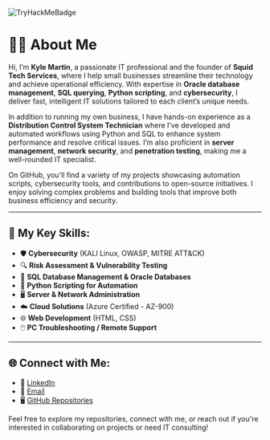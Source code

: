  ![TryHackMeBadge](https://github.com/Sudocod3r/Sudocod3r/assets/125510528/feb3e9b7-a375-4919-98df-92fc199f1f86)
# 👨‍💻 About Me

Hi, I’m **Kyle Martin**, a passionate IT professional and the founder of **Squid Tech Services**, where I help small businesses streamline their technology and achieve operational efficiency. With expertise in **Oracle database management**, **SQL querying**, **Python scripting**, and **cybersecurity**, I deliver fast, intelligent IT solutions tailored to each client’s unique needs.

In addition to running my own business, I have hands-on experience as a **Distribution Control System Technician** where I’ve developed and automated workflows using Python and SQL to enhance system performance and resolve critical issues. I’m also proficient in **server management**, **network security**, and **penetration testing**, making me a well-rounded IT specialist.

On GitHub, you'll find a variety of my projects showcasing automation scripts, cybersecurity tools, and contributions to open-source initiatives. I enjoy solving complex problems and building tools that improve both business efficiency and security.

---

## 🚀 **My Key Skills:**

- 🛡️ **Cybersecurity** (KALI Linux, OWASP, MITRE ATT&CK)  
- 🔍 **Risk Assessment & Vulnerability Testing**  
- 💾 **SQL Database Management & Oracle Databases**  
- 🐍 **Python Scripting for Automation**  
- 🖥️ **Server & Network Administration**  
- ☁️ **Cloud Solutions** (Azure Certified - AZ-900)  
- 🌐 **Web Development** (HTML, CSS)  
- 🖱️ **PC Troubleshooting / Remote Support**

---

## 🌐 **Connect with Me:**

- 💼 [LinkedIn](https://www.linkedin.com/in/kyle-martin-329920266)  
- 📧 [Email](mailto:martin.kyle121@gmail.com)  
- 🖥️ [GitHub Repositories](https://github.com/sudocod3r)

Feel free to explore my repositories, connect with me, or reach out if you're interested in collaborating on projects or need IT consulting!




<!---
Sudocod3r/Sudocod3r is a ✨ special ✨ repository because its `README.md` (this file) appears on your GitHub profile.
You can click the Preview link to take a look at your changes.
--->
